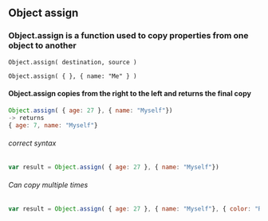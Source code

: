 ## Object assign

### Object.assign is a function used to copy properties from one object to another

`Object.assign( destination, source )`

`Object.assign( { }, { name: "Me" } )`

#### Object.assign copies from the right to the left and returns the final copy

```js
Object.assign( { age: 27 }, { name: "Myself"}) 
-> returns 
{ age: 7, name: "Myself"}
```

###### correct syntax
```js
var result = Object.assign( { age: 27 }, { name: "Myself"}) 
```

###### Can copy multiple times 
```js
var result = Object.assign( { age: 27 }, { name: "Myself"}, { color: "Red"}, { food: "Wings" , age:27}) 
```